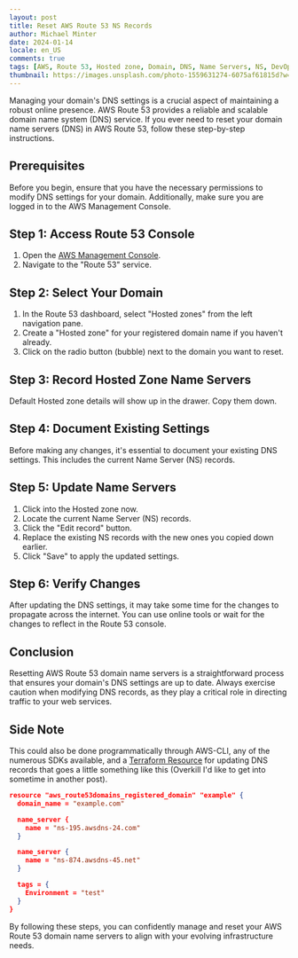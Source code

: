 ```yaml
---
layout: post
title: Reset AWS Route 53 NS Records
author: Michael Minter
date: 2024-01-14
locale: en_US
comments: true
tags: [AWS, Route 53, Hosted zone, Domain, DNS, Name Servers, NS, DevOps]
thumbnail: https://images.unsplash.com/photo-1559631274-6075af61815d?w=500&auto=format&fit=crop&q=60&ixlib=rb-4.0.3&ixid=M3wxMjA3fDB8MHxzZWFyY2h8M3x8cmVzZXR8ZW58MHwwfDB8fHwy
---
```


Managing your domain's DNS settings is a crucial aspect of maintaining a robust online presence. AWS Route 53 provides a reliable and scalable domain name system (DNS) service. If you ever need to reset your domain name servers (DNS) in AWS Route 53, follow these step-by-step instructions.

## Prerequisites

Before you begin, ensure that you have the necessary permissions to modify DNS settings for your domain. Additionally, make sure you are logged in to the AWS Management Console.

## Step 1: Access Route 53 Console

1. Open the [AWS Management Console](https://aws.amazon.com/).
2. Navigate to the "Route 53" service.

## Step 2: Select Your Domain

1. In the Route 53 dashboard, select "Hosted zones" from the left navigation pane.
2. Create a "Hosted zone" for your registered domain name if you haven't already. 
3. Click on the radio button (bubble) next to the domain you want to reset.

## Step 3: Record Hosted Zone Name Servers

Default Hosted zone details will show up in the drawer. Copy them down.

## Step 4: Document Existing Settings

Before making any changes, it's essential to document your existing DNS settings. This includes the current Name Server (NS) records.

## Step 5: Update Name Servers

1. Click into the Hosted zone now.
2. Locate the current Name Server (NS) records.
3. Click the "Edit record" button.
4. Replace the existing NS records with the new ones you copied down earlier.
5. Click "Save" to apply the updated settings.

## Step 6: Verify Changes

After updating the DNS settings, it may take some time for the changes to propagate across the internet. You can use online tools or wait for the changes to reflect in the Route 53 console.

## Conclusion

Resetting AWS Route 53 domain name servers is a straightforward process that ensures your domain's DNS settings are up to date. Always exercise caution when modifying DNS records, as they play a critical role in directing traffic to your web services.

## Side Note

This could also be done programmatically through AWS-CLI, any of the numerous SDKs available, and a [Terraform Resource](https://registry.terraform.io/providers/hashicorp/aws/latest/docs/resources/route53domains_registered_domain) for updating DNS records that goes a little something like this (Overkill I'd like to get into sometime in another post).

```json
resource "aws_route53domains_registered_domain" "example" {
  domain_name = "example.com"

  name_server {
    name = "ns-195.awsdns-24.com"
  }

  name_server {
    name = "ns-874.awsdns-45.net"
  }

  tags = {
    Environment = "test"
  }
}
```

By following these steps, you can confidently manage and reset your AWS Route 53 domain name servers to align with your evolving infrastructure needs.
